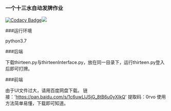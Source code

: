 ### 一个十三水自动发牌作业

[![Codacy Badge](https://api.codacy.com/project/badge/Grade/52fa073ef3c14c65a99be3c449e7e350)](https://www.codacy.com/manual/blatttree/shisanshui?utm_source=github.com&amp;utm_medium=referral&amp;utm_content=blatttree/shisanshui&amp;utm_campaign=Badge_Grade)![](https://img.shields.io/badge/language-python-blue.svg)

###运行环境

python3.7

###后端

下载thirteen.py与thirteenInterface.py，放在同一目录下，运行thirteen.py登入后即可打牌。

###前端

由于UI文件过大，请用百度网盘下载。
链接：'https://pan.baidu.com/s/1c6uwLlJSjG_8tB6u0yXIkQ'
提取码：0rvo
使用方法简单易懂，下载即可知道。
